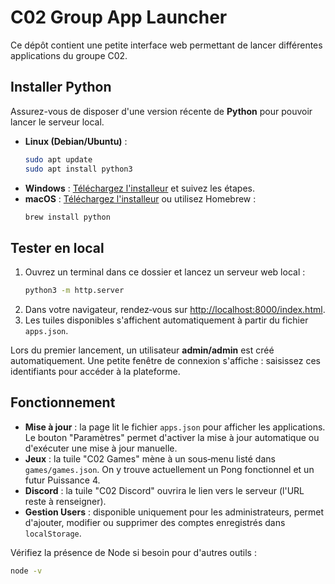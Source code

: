 # C02 Group App Launcher

Ce dépôt contient une petite interface web permettant de lancer différentes applications du groupe C02.

## Installer Python

Assurez-vous de disposer d'une version récente de **Python** pour pouvoir lancer le serveur local.

- **Linux (Debian/Ubuntu)** :
  ```bash
  sudo apt update
  sudo apt install python3
  ```
- **Windows** : [Téléchargez l'installeur](https://www.python.org/downloads/windows/) et suivez les étapes.
- **macOS** : [Téléchargez l'installeur](https://www.python.org/downloads/macos/) ou utilisez Homebrew :
  ```bash
  brew install python
  ```

## Tester en local

1. Ouvrez un terminal dans ce dossier et lancez un serveur web local :
   ```bash
   python3 -m http.server
   ```
2. Dans votre navigateur, rendez‑vous sur [http://localhost:8000/index.html](http://localhost:8000/index.html).
3. Les tuiles disponibles s'affichent automatiquement à partir du fichier `apps.json`.

Lors du premier lancement, un utilisateur **admin/admin** est créé automatiquement. Une petite fenêtre de connexion s'affiche : saisissez ces identifiants pour accéder à la plateforme.

## Fonctionnement

- **Mise à jour** : la page lit le fichier `apps.json` pour afficher les applications. Le bouton "Paramètres" permet d'activer la mise à jour automatique ou d'exécuter une mise à jour manuelle.
- **Jeux** : la tuile "C02 Games" mène à un sous‑menu listé dans `games/games.json`. On y trouve actuellement un Pong fonctionnel et un futur Puissance 4.
- **Discord** : la tuile "C02 Discord" ouvrira le lien vers le serveur (l'URL reste à renseigner).
- **Gestion Users** : disponible uniquement pour les administrateurs, permet d'ajouter, modifier ou supprimer des comptes enregistrés dans `localStorage`.

Vérifiez la présence de Node si besoin pour d'autres outils :
```bash
node -v
```

